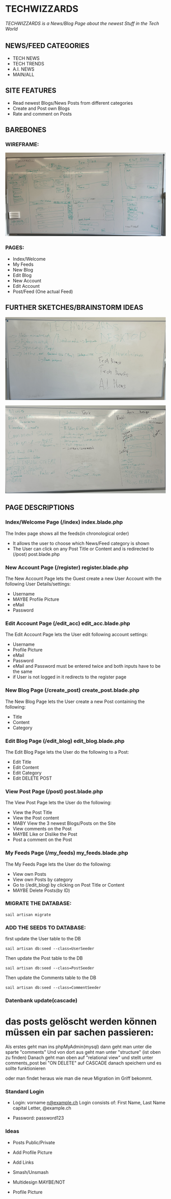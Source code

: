 
# TECHWIZZARDS


###### TECHWIZZARDS is a News/Blog Page about the newest Stuff in the Tech World



## NEWS/FEED CATEGORIES


-	TECH NEWS
-	TECH TRENDS
-	A.I. NEWS
-   MAIN/ALL



## SITE FEATURES


-	Read newest Blogs/News Posts from different categories
-	Create and Post own Blogs
-	Rate and comment on Posts



## BAREBONES


### WIREFRAME:


![Wireframe Screenshot](./workspace_pictures/IMG_0412.jpg)


### PAGES:

-	Index/Welcome
-	My Feeds
-	New Blog
-	Edit Blog
-	New Account
-	Edit Account
-	Post/Feed (One actual Feed)




## FURTHER SKETCHES/BRAINSTORM IDEAS


![Brainstorm 1](./workspace_pictures/IMG_0411.jpg)


![Brainstorm 2](./workspace_pictures/IMG_0414.jpg)


## PAGE DESCRIPTIONS



###   Index/Welcome Page (/index) index.blade.php

The Index page shows all the feeds(in chronological order)

-   It allows the user to choose which News/Feed category is shown
-   The User can click on any Post Title or Content and is redirected to (/post) post.blade.php


###   New Account Page (/register) register.blade.php

The New Account Page lets the Guest create a new User Account with the following User Details/settings:

-   Username
-   MAYBE Profile Picture
-   eMail
-   Password


###   Edit Account Page (/edit_acc) edit_acc.blade.php

The Edit Account Page lets the User edit following account settings:

-   Username
-   Profile Picture
-   eMail
-   Password
-   eMail and Password must be entered twice and both inputs have to be the same
-   if User is not logged in it redirects to the register page


###   New Blog Page (/create_post) create_post.blade.php

The New Blog Page lets the User create a new Post containing the following:

-   Title
-   Content
-   Category


###   Edit Blog Page (/edit_blog) edit_blog.blade.php

The Edit Blog Page lets the User do the following to a Post:

-   Edit Title
-   Edit Content
-   Edit Category
-   Edit DELETE POST


###   View Post Page (/post) post.blade.php

The View Post Page lets the User do the following:

-   View the Post Title
-   View the Post content
-   MABY View the 3 newest Blogs/Posts on the Site
-   View comments on the Post
-   MAYBE Like or Dislike the Post
-   Post a comment on the Post


### My Feeds Page (/my_feeds) my_feeds.blade.php

The My Feeds Page lets the User do the following:

-   View own Posts
-   View own Posts by category
-   Go to (/edit_blog) by clicking on Post Title or Content
-   MAYBE Delete Posts(by ID)




### MIGRATE THE DATABASE:

    sail artisan migrate

### ADD THE SEEDS TO DATABASE:

first update the User table to the DB 

    sail artisan db:seed --class=UserSeeder
    
Then update the Post table to the DB

    sail artisan db:seed --class=PostSeeder

Then update the Comments table to the DB

    sail artisan db:seed --class=CommentSeeder


### Datenbank update(cascade)
# das posts gelöscht werden können müssen ein par sachen passieren:
Als erstes geht man ins phpMyAdmin(mysql)
dann geht man unter die sparte "comments"
Und von dort aus geht man unter "structure" (ist oben zu finden)
Danach geht man oben auf "relational view"
und stellt unter comments_post bei "ON DELETE" auf CASCADE
danach speichern und es sollte funktionieren

oder man findet heraus wie man die neue Migration im Griff bekommt.


### Standard Login

-   Login:  vorname n@example.ch
    Login consists of: First Name, Last Name capital Letter, @example.ch

-   Password:   password123


### Ideas

-   Posts Public/Private
-   Add Profile Picture
-   Add Links

-   Smash/Unsmash
-   Multidesign MAYBE/NOT
-   Profile Picture

